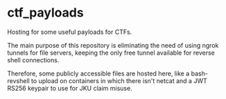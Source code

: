 # ctf_payloads
Hosting for some useful payloads for CTFs.

The main purpose of this repository is eliminating the need of using ngrok tunnels for file servers, keeping the only free tunnel available for reverse shell connections.

Therefore, some publicly accessible files are hosted here, like a bash-revshell to upload on containers in which there isn't netcat and a JWT RS256 keypair to use for JKU claim misuse.

